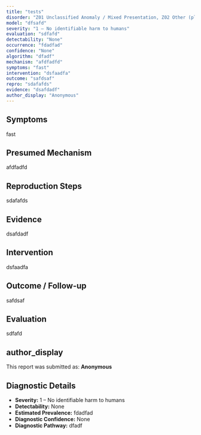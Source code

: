 ```yaml
---
title: "tests"
disorder: "Z01 Unclassified Anomaly / Mixed Presentation, Z02 Other (please describe in symptoms)"
model: "dfsafd"
severity: "1 – No identifiable harm to humans"
evaluation: "sdfafd"
detectability: "None"
occurrence: "fdadfad"
confidence: "None"
algorithm: "dfadf"
mechanism: "afdfadfd"
symptoms: "fast"
intervention: "dsfaadfa"
outcome: "safdsaf"
repro: "sdafafds"
evidence: "dsafdadf"
author_display: "Anonymous"
---
```


## Symptoms

fast

## Presumed Mechanism

afdfadfd

## Reproduction Steps

sdafafds

## Evidence

dsafdadf

## Intervention

dsfaadfa

## Outcome / Follow-up

safdsaf

## Evaluation

sdfafd

## author_display

This report was submitted as: **Anonymous**

## Diagnostic Details

- **Severity:** 1 – No identifiable harm to humans
- **Detectability:** None
- **Estimated Prevalence:** fdadfad
- **Diagnostic Confidence:** None
- **Diagnostic Pathway:** dfadf
